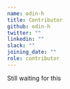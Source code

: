 ```yaml
---
name: odin-h
title: Contributor
github: odin-h
twitter: ""
linkedin: ""
slack: ""
joining_date: ""
role: contributor
---
```


Still waiting for this
